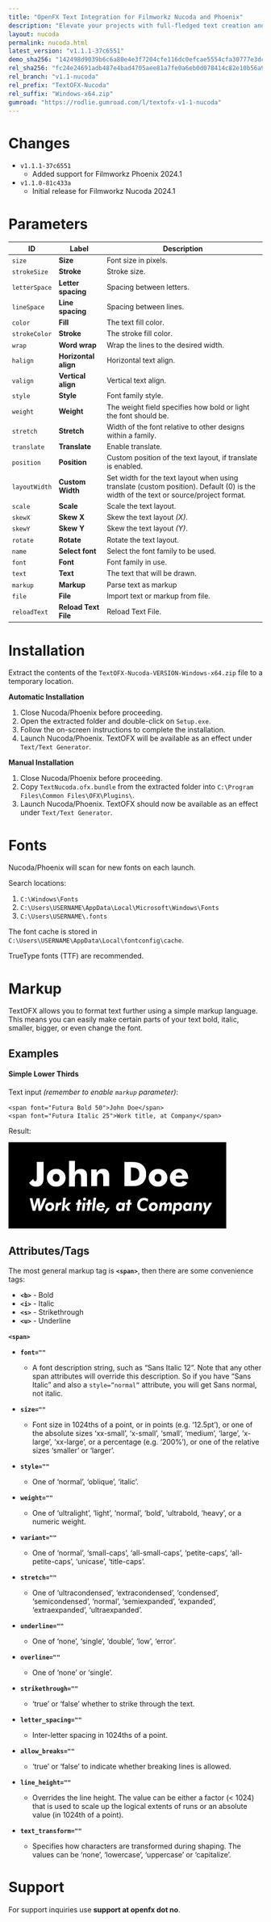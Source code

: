 ```yaml
---
title: "OpenFX Text Integration for Filmworkz Nucoda and Phoenix"
description: "Elevate your projects with full-fledged text creation and animation seamlessly integrated within your existing Nucoda/Phoenix workflow, powered by our advanced OpenFX text generator."
layout: nucoda
permalink: nucoda.html
latest_version: "v1.1.1-37c6551"
demo_sha256: "142498d9039b6c6a80e4e3f7204cfe116dc0efcae5554cfa30777e3dc52aa3d3"
rel_sha256: "fc24e24691adb487e4bad4705aee81a7fe0a6eb0d078414c82e10b56a95580f8"
rel_branch: "v1.1-nucoda"
rel_prefix: "TextOFX-Nucoda"
rel_suffix: "Windows-x64.zip"
gumroad: "https://rodlie.gumroad.com/l/textofx-v1-1-nucoda"
---
```


# Changes

* ``v1.1.1-37c6551``
  * Added support for Filmworkz Phoenix 2024.1
* ``v1.1.0-81c433a``
  * Initial release for Filmworkz Nucoda 2024.1

# Parameters

ID | Label | Description
--- | --- | ---
``size`` | **Size** | Font size in pixels.
``strokeSize`` | **Stroke** | Stroke size.
``letterSpace`` | **Letter spacing** | Spacing between letters.
``lineSpace`` | **Line spacing** | Spacing between lines.
``color`` | **Fill** | The text fill color.
``strokeColor`` | **Stroke** | The stroke fill color.
``wrap`` | **Word wrap** | Wrap the lines to the desired width.
``halign`` | **Horizontal align** | Horizontal text align.
``valign`` | **Vertical align** | Vertical text align.
``style`` | **Style** | Font family style.
``weight`` | **Weight** | The weight field specifies how bold or light the font should be.
``stretch`` | **Stretch** | Width of the font relative to other designs within a family.
``translate`` | **Translate** | Enable translate.
``position`` | **Position** | Custom position of the text layout, if translate is enabled.
``layoutWidth`` | **Custom Width** | Set width for the text layout when using translate (custom position). Default (0) is the width of the text or source/project format.
``scale`` | **Scale** | Scale the text layout.
``skewX`` | **Skew X** | Skew the text layout *(X)*.
``skewY`` | **Skew Y** | Skew the text layout *(Y)*.
``rotate`` | **Rotate** | Rotate the text layout.
``name`` | **Select font** | Select the font family to be used.
``font`` | **Font** | Font family in use.
``text`` | **Text** | The text that will be drawn.
``markup`` | **Markup** | Parse text as markup
``file`` | **File** | Import text or markup from file.
``reloadText`` | **Reload Text File** | Reload Text File.

# Installation

Extract the contents of the `TextOFX-Nucoda-VERSION-Windows-x64.zip` file to a temporary location.

**Automatic Installation**

1. Close Nucoda/Phoenix before proceeding.
2. Open the extracted folder and double-click on `Setup.exe`.
3. Follow the on-screen instructions to complete the installation.
4. Launch Nucoda/Phoenix. TextOFX will be available as an effect under `Text/Text Generator`.

**Manual Installation**

1. Close Nucoda/Phoenix before proceeding.
2. Copy `TextNucoda.ofx.bundle` from the extracted folder into `C:\Program Files\Common Files\OFX\Plugins\`.
3. Launch Nucoda/Phoenix. TextOFX should now be available as an effect under `Text/Text Generator`.

# Fonts

Nucoda/Phoenix will scan for new fonts on each launch.

Search locations:

1. `C:\Windows\Fonts`
2. `C:\Users\USERNAME\AppData\Local\Microsoft\Windows\Fonts`
3. `C:\Users\USERNAME\.fonts`

The font cache is stored in `C:\Users\USERNAME\AppData\Local\fontconfig\cache`.

TrueType fonts (TTF) are recommended.

# Markup

TextOFX allows you to format text further using a simple markup language. This means you can easily make certain parts of your text bold, italic, smaller, bigger, or even change the font.

## Examples

#### Simple Lower Thirds

Text input *(remember to enable ``markup`` parameter)*:

```
<span font="Futura Bold 50">John Doe</span>
<span font="Futura Italic 25">Work title, at Company</span>
```

Result:

![Lower Thirds output](assets/images/textofx-markup-example-01.png)

## Attributes/Tags
The most general markup tag is **``<span>``**, then there are some convenience tags:

* **``<b>``** - Bold
* **``<i>``** - Italic
* **``<s>``** - Strikethrough
* **``<u>``** - Underline

**``<span>``**

* **``font=""``**
  * A font description string, such as “Sans Italic 12”. Note that any other span attributes will override this description. So if you have “Sans Italic” and also a ``style=”normal”`` attribute, you will get Sans normal, not italic.

* **``size=""``**
  * Font size in 1024ths of a point, or in points (e.g. ‘12.5pt’), or one of the absolute sizes ‘xx-small’, ‘x-small’, ‘small’, ‘medium’, ‘large’, ‘x-large’, ‘xx-large’, or a percentage (e.g. ‘200%’), or one of the relative sizes ‘smaller’ or ‘larger’.
* **``style=""``**
  * One of ‘normal’, ‘oblique’, ‘italic’.
* **``weight=""``**
  * One of ‘ultralight’, ‘light’, ‘normal’, ‘bold’, ‘ultrabold, ‘heavy’, or a numeric weight.
* **``variant=""``**
  * One of ‘normal’, ‘small-caps’, ‘all-small-caps’, ‘petite-caps’, ‘all-petite-caps’, ‘unicase’, ‘title-caps’.
* **``stretch=""``**
  * One of ‘ultracondensed’, ‘extracondensed’, ‘condensed’, ‘semicondensed’, ‘normal’, ‘semiexpanded’, ‘expanded’, ‘extraexpanded’, ‘ultraexpanded’.
* **``underline=""``**
  * One of ‘none’, ‘single’, ‘double’, ‘low’, ‘error’.
* **``overline=""``**
  * One of ‘none’ or ‘single’.
* **``strikethrough=""``**
  * ‘true’ or ‘false’ whether to strike through the text.
* **``letter_spacing=""``**
  * Inter-letter spacing in 1024ths of a point.
* **``allow_breaks=""``**
  * ‘true’ or ‘false’ to indicate whether breaking lines is allowed.
* **``line_height=""``**
  * Overrides the line height. The value can be either a factor (< 1024) that is used to scale up the logical extents of runs or an absolute value (in 1024th of a point).
* **``text_transform=""``**
  * Specifies how characters are transformed during shaping. The values can be ‘none’, ‘lowercase’, ‘uppercase’ or ‘capitalize’.

# Support

For support inquiries use **support at openfx dot no**.
